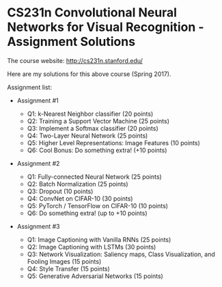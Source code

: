
CS231n Convolutional Neural Networks for Visual Recognition - Assignment Solutions
===============

The course website: http://cs231n.stanford.edu/

Here are my solutions for this above course (Spring 2017).

Assignment list:

 * Assignment #1
 	* Q1: k-Nearest Neighbor classifier (20 points)
 	* Q2: Training a Support Vector Machine (25 points) 
 	* Q3: Implement a Softmax classifier (20 points) 
 	* Q4: Two-Layer Neural Network (25 points) 
 	* Q5: Higher Level Representations: Image Features (10 points)
    * Q6: Cool Bonus: Do something extra! (+10 points)
    
 * Assignment #2
 	* Q1: Fully-connected Neural Network (25 points)
 	* Q2: Batch Normalization (25 points)
 	* Q3: Dropout (10 points)
 	* Q4: ConvNet on CIFAR-10 (30 points)
    * Q5: PyTorch / TensorFlow on CIFAR-10 (10 points)
    * Q6: Do something extra! (up to +10 points)
    
 * Assignment #3
 	* Q1: Image Captioning with Vanilla RNNs (25 points)
 	* Q2: Image Captioning with LSTMs (30 points)
    * Q3: Network Visualization: Saliency maps, Class Visualization, and Fooling Images (15 points)
 	* Q4: Style Transfer (15 points)
 	* Q5: Generative Adversarial Networks (15 points)
